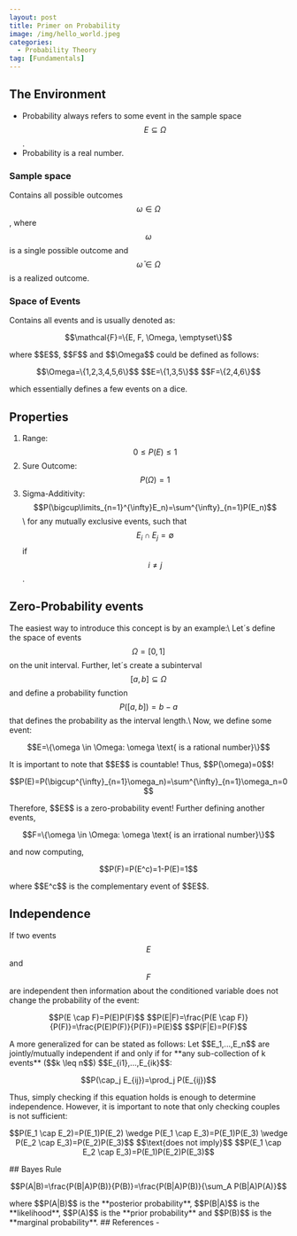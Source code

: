 ```yaml
---
layout: post
title: Primer on Probability
image: /img/hello_world.jpeg
categories:
  - Probability Theory
tag: [Fundamentals]
---
```

<script type="text/javascript" src="https://cdn.mathjax.org/mathjax/latest/MathJax.js?config=TeX-AMS-MML_HTMLorMML"></script>

## The Environment
* Probability always refers to some event in the sample space $$E \subseteq \Omega$$.
* Probability is a real number.

### Sample space
Contains all possible outcomes $$\omega \in \Omega$$, where $$\omega$$ is a single possible outcome and $$\bar\omega \in \Omega$$ is a realized outcome.

### Space of Events
Contains all events and is usually denoted as:
<p style="text-align: center;">
$$\mathcal{F}=\{E, F, \Omega, \emptyset\}$$
</p>
where $$E$$, $$F$$ and $$\Omega$$ could be defined as follows:
<p style="text-align: center;">
$$\Omega=\{1,2,3,4,5,6\}$$
$$E=\{1,3,5\}$$
$$F=\{2,4,6\}$$
</p>
which essentially defines a few events on a dice.

## Properties
1. Range: $$0\leq P(E) \leq 1$$
2. Sure Outcome: $$P(\Omega)=1$$
3. Sigma-Additivity: $$P(\bigcup\limits_{n=1}^{\infty}E_n)=\sum^{\infty}_{n=1}P(E_n)$$\\
for any mutually exclusive events, such that $$E_i \cap E_j = \emptyset$$ if $$i \neq j$$.

## Zero-Probability events
The easiest way to introduce this concept is by an example:\\
Let´s define the space of events $$\Omega=[0,1]$$ on the unit interval. Further, let´s create a subinterval $$[a,b] \subseteq \Omega$$ and define a probability function $$P([a,b])=b-a$$ that defines the probability as the interval length.\\
Now, we define some event:
<p style="text-align: center;">
$$E=\{\omega \in \Omega: \omega \text{ is a rational number}\}$$
</p>
It is important to note that $$E$$ is countable! Thus, $$P(\omega)=0$$!
<p style="text-align: center;">
$$P(E)=P(\bigcup^{\infty}_{n=1}\omega_n)=\sum^{\infty}_{n=1}\omega_n=0$$
</p>
Therefore, $$E$$ is a zero-probability event! Further defining another events,
<p style="text-align: center;">
$$F=\{\omega \in \Omega: \omega \text{ is an irrational number}\}$$
</p>
and now computing,
<p style="text-align: center;">
$$P(F)=P(E^c)=1-P(E)=1$$
</p>
where $$E^c$$ is the complementary event of $$E$$.

## Independence
If two events $$E$$ and $$F$$ are independent then information about the conditioned variable does not change the probability of the event:
<p style="text-align: center;">
$$P(E \cap F)=P(E)P(F)$$
$$P(E|F)=\frac{P(E \cap F)}{P(F)}=\frac{P(E)P(F)}{P(F)}=P(E)$$
$$P(F|E)=P(F)$$
</p>
A more generalized for can be stated as follows: Let $$E_1,...,E_n$$ are jointly/mutually independent if and only if for **any sub-collection of k events** ($$k \leq n$$) $$E_{i1},...,E_{ik}$$:
<p style="text-align: center;">
$$P(\cap_j E_{ij})=\prod_j P(E_{ij})$$
</p>
Thus, simply checking if this equation holds is enough to determine independence. However, it is important to note that only checking couples is not sufficient:
<p style="text-align: center;">
$$P(E_1 \cap E_2)=P(E_1)P(E_2) \wedge P(E_1 \cap E_3)=P(E_1)P(E_3) \wedge P(E_2 \cap E_3)=P(E_2)P(E_3)$$
$$\text{does not imply}$$
$$P(E_1 \cap E_2 \cap E_3)=P(E_1)P(E_2)P(E_3)$$
</p>
## Bayes Rule
<p style="text-align: center;">
$$P(A|B)=\frac{P(B|A)P(B)}{P(B)}=\frac{P(B|A)P(B)}{\sum_A P(B|A)P(A)}$$
</p>
where $$P(A|B)$$ is the **posterior probability**, $$P(B|A)$$ is the **likelihood**, $$P(A)$$ is the **prior probability** and $$P(B)$$ is the **marginal probability**.
## References
-
